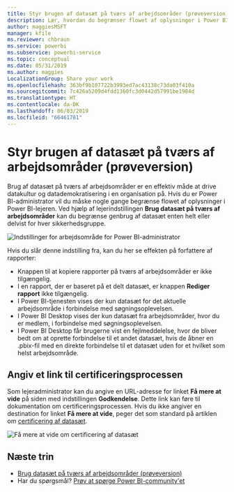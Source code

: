```yaml
---
title: Styr brugen af datasæt på tværs af arbejdsområder (prøveversion) – Power BI
description: Lær, hvordan du begrænser flowet af oplysninger i Power BI-lejeren.
author: maggiesMSFT
manager: kfile
ms.reviewer: chbraun
ms.service: powerbi
ms.subservice: powerbi-service
ms.topic: conceptual
ms.date: 05/31/2019
ms.author: maggies
LocalizationGroup: Share your work
ms.openlocfilehash: 363bf9b107722b3993ed7ac43138c73da03f410a
ms.sourcegitcommit: 7c426a5209d4fdd1360fc3d0442d57991be1984d
ms.translationtype: HT
ms.contentlocale: da-DK
ms.lasthandoff: 06/03/2019
ms.locfileid: "66461781"
---
```

# <a name="control-the-use-of-datasets-across-workspaces-preview"></a>Styr brugen af datasæt på tværs af arbejdsområder (prøveversion)

Brug af datasæt på tværs af arbejdsområder er en effektiv måde at drive datakultur og datademokratisering i en organisation på. Hvis du er Power BI-administrator vil du måske nogle gange begrænse flowet af oplysninger i Power BI-lejeren. Ved hjælp af lejerindstillingen **Brug datasæt på tværs af arbejdsområder** kan du begrænse genbrug af datasæt enten helt eller delvist for hver sikkerhedsgruppe.

![Indstillinger for arbejdsområde for Power BI-administrator](media/service-datasets-admin-across-workspaces/power-bi-admin-workspace-settings.png)

Hvis du slår denne indstilling fra, kan du her se effekten på forfattere af rapporter:

- Knappen til at kopiere rapporter på tværs af arbejdsområder er ikke tilgængelig. 
- I en rapport, der er baseret på et delt datasæt, er knappen **Rediger rapport** ikke tilgængelig.
- I Power BI-tjenesten vises der kun datasæt for det aktuelle arbejdsområde i forbindelse med søgningsoplevelsen.
- I Power BI Desktop vises der kun datasæt fra arbejdsområder, hvor du er medlem, i forbindelse med søgningsoplevelsen.
- I Power BI Desktop får brugerne vist en fejlmeddelelse, hvor de bliver bedt om at oprette forbindelse til et andet datasæt, hvis de åbner en .pbix-fil med en direkte forbindelse til et datasæt uden for et hvilket som helst arbejdsområde.

## <a name="provide-a-link-for-the-certification-process"></a>Angiv et link til certificeringsprocessen

Som lejeradministrator kan du angive en URL-adresse for linket **Få mere at vide** på siden med indstillingen **Godkendelse**.  Dette link kan føre til dokumentation om certificeringsprocessen. Hvis du ikke angiver en destination for linket **Få mere at vide**, peger det som standard på artiklen om [certificering af datasæt](service-datasets-certify.md).

![Få mere at vide om certificering af datasæt](media/service-datasets-certify-promote/power-bi-dataset-learn-more-certification.png)

## <a name="next-steps"></a>Næste trin

- [Brug datasæt på tværs af arbejdsområder (prøveversion)](service-datasets-across-workspaces.md)
- Har du spørgsmål? [Prøv at spørge Power BI-community'et](http://community.powerbi.com/)
